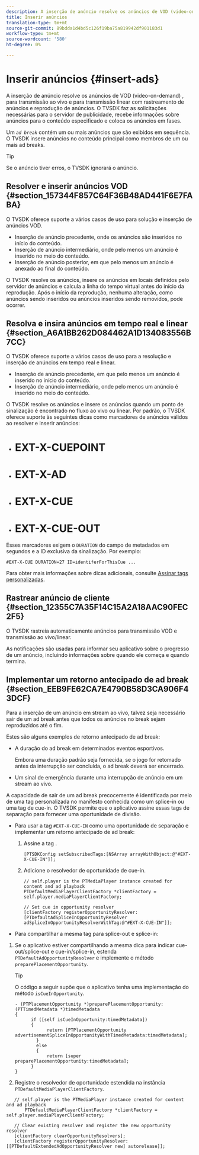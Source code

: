 ```yaml
---
description: A inserção de anúncio resolve os anúncios de VOD (video-on-demand) , para transmissão ao vivo e para transmissão linear com rastreamento de anúncios e reprodução de anúncios. O TVSDK faz as solicitações necessárias para o servidor de publicidade, recebe informações sobre anúncios para o conteúdo especificado e coloca os anúncios em fases.
title: Inserir anúncios
translation-type: tm+mt
source-git-commit: 89bdda1d4bd5c126f19ba75a819942df901183d1
workflow-type: tm+mt
source-wordcount: '580'
ht-degree: 0%

---
```



# Inserir anúncios {#insert-ads}

A inserção de anúncio resolve os anúncios de VOD (video-on-demand) , para transmissão ao vivo e para transmissão linear com rastreamento de anúncios e reprodução de anúncios. O TVSDK faz as solicitações necessárias para o servidor de publicidade, recebe informações sobre anúncios para o conteúdo especificado e coloca os anúncios em fases.

Um *`ad break`* contém um ou mais anúncios que são exibidos em sequência. O TVSDK insere anúncios no conteúdo principal como membros de um ou mais ad breaks.

>[!TIP]
>
>Se o anúncio tiver erros, o TVSDK ignorará o anúncio.

## Resolver e inserir anúncios VOD {#section_157344F857C64F36B48AD441F6E7FABA}

O TVSDK oferece suporte a vários casos de uso para solução e inserção de anúncios VOD.

* Inserção de anúncio precedente, onde os anúncios são inseridos no início do conteúdo.
* Inserção de anúncio intermediário, onde pelo menos um anúncio é inserido no meio do conteúdo.
* Inserção de anúncio posterior, em que pelo menos um anúncio é anexado ao final do conteúdo.

O TVSDK resolve os anúncios, insere os anúncios em locais definidos pelo servidor de anúncios e calcula a linha do tempo virtual antes do início da reprodução. Após o início da reprodução, nenhuma alteração, como anúncios sendo inseridos ou anúncios inseridos sendo removidos, pode ocorrer.

## Resolva e insira anúncios em tempo real e linear {#section_A6A1BB262D084462A1D134083556B7CC}

O TVSDK oferece suporte a vários casos de uso para a resolução e inserção de anúncios em tempo real e linear.

* Inserção de anúncio precedente, em que pelo menos um anúncio é inserido no início do conteúdo.
* Inserção de anúncio intermediário, onde pelo menos um anúncio é inserido no meio do conteúdo.

O TVSDK resolve os anúncios e insere os anúncios quando um ponto de sinalização é encontrado no fluxo ao vivo ou linear. Por padrão, o TVSDK oferece suporte às seguintes dicas como marcadores de anúncios válidos ao resolver e inserir anúncios:

* # EXT-X-CUEPOINT
* # EXT-X-AD
* # EXT-X-CUE
* # EXT-X-CUE-OUT

Esses marcadores exigem o `DURATION` do campo de metadados em segundos e a ID exclusiva da sinalização. Por exemplo:

```
#EXT-X-CUE DURATION=27 ID=identiferForThisCue ... 
```

Para obter mais informações sobre dicas adicionais, consulte [Assinar tags personalizadas](../../tvsdk-3x-ios-prog/ios-3x-advertising/ios-3x-custom-tags-configure/ios-3x-custom-tags-subscribe.md).

## Rastrear anúncio de cliente {#section_12355C7A35F14C15A2A18AAC90FEC2F5}

O TVSDK rastreia automaticamente anúncios para transmissão VOD e transmissão ao vivo/linear.

As notificações são usadas para informar seu aplicativo sobre o progresso de um anúncio, incluindo informações sobre quando ele começa e quando termina.

## Implementar um retorno antecipado de ad break {#section_EEB9FE62CA7E4790B58D3CA906F43DCF}

Para a inserção de um anúncio em stream ao vivo, talvez seja necessário sair de um ad break antes que todos os anúncios no break sejam reproduzidos até o fim.

Estes são alguns exemplos de retorno antecipado de ad break:

* A duração do ad break em determinados eventos esportivos.

   Embora uma duração padrão seja fornecida, se o jogo for retomado antes da interrupção ser concluída, o ad break deverá ser encerrado.
* Um sinal de emergência durante uma interrupção de anúncio em um stream ao vivo.

A capacidade de sair de um ad break precocemente é identificada por meio de uma tag personalizada no manifesto conhecida como um splice-in ou uma tag de cue-in. O TVSDK permite que o aplicativo assine essas tags de separação para fornecer uma oportunidade de divisão.

* Para usar a tag `#EXT-X-CUE-IN` como uma oportunidade de separação e implementar um retorno antecipado de ad break:

   1. Assine a tag .

      ```
      [PTSDKConfig setSubscribedTags:[NSArray arrayWithObject:@"#EXT-X-CUE-IN"]];
      ```

   1. Adicione o resolvedor de oportunidade de cue-in.

      ```
      // self.player is the PTMediaPlayer instance created for content and ad playback 
      PTDefaultMediaPlayerClientFactory *clientFactory = self.player.mediaPlayerClientFactory; 
      
      // Set cue in opportunity resolver 
      [clientFactory registerOpportunityResolver:[PTDefaultAdSpliceInOpportunityResolver adSpliceInOpportunityResolverWithTag:@"#EXT-X-CUE-IN"]];
      ```

* Para compartilhar a mesma tag para splice-out e splice-in:

1. Se o aplicativo estiver compartilhando a mesma dica para indicar cue-out/splice-out e cue-in/splice-in, estenda `PTDefaultAdOpportunityResolver` e implemente o método `preparePlacementOpportunity`.

   >[!TIP]
   >
   >O código a seguir supõe que o aplicativo tenha uma implementação do método `isCueInOpportunity`.

   ```
   - (PTPlacementOpportunity *)preparePlacementOpportunity:(PTTimedMetadata *)timedMetadata 
   { 
         if ([self isCueInOpportunity:timedMetadata]) 
         { 
               return [PTPlacementOpportunity advertisementSpliceInOpportunityWithTimedMetadata:timedMetadata]; 
           } 
           else 
           { 
               return [super preparePlacementOpportunity:timedMetadata]; 
         } 
   }
   ```

1. Registre o resolvedor de oportunidade estendida na instância `PTDefaultMediaPlayerClientFactory`.

```
   // self.player is the PTMediaPlayer instance created for content and ad playback 
       PTDefaultMediaPlayerClientFactory *clientFactory = self.player.mediaPlayerClientFactory; 
             
   // Clear existing resolver and register the new opportunity resolver 
   [clientFactory clearOpportunityResolvers]; 
   [clientFactory registerOpportunityResolver:[[PTDefaultExtendedAdOpportunityResolver new] autorelease]];
```
